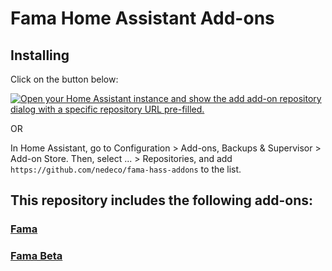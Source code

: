 # Fama Home Assistant Add-ons

## Installing

Click on the button below:

[![Open your Home Assistant instance and show the add add-on repository dialog with a specific repository URL pre-filled.](https://my.home-assistant.io/badges/supervisor_add_addon_repository.svg)](https://my.home-assistant.io/redirect/supervisor_add_addon_repository/?repository_url=https://github.com/nedeco/fama-hass-addons)

OR

In Home Assistant, go to Configuration > Add-ons, Backups & Supervisor > Add-on Store. Then, select ... > Repositories, and add `https://github.com/nedeco/fama-hass-addons` to the list.

## This repository includes the following add-ons:

### [Fama](./fama)
### [Fama Beta](./fama_beta)
